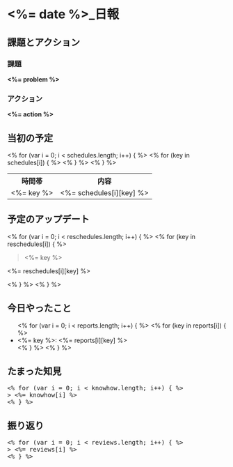 <h1><%= date %>_日報</h1>

## 課題とアクション

### 課題

<strong><%= problem %></strong>

### アクション

<strong><%= action %></strong>

## 当初の予定

<table>
  	<tr>
    	<th>時間帯</th>
    	<th>内容</th>
  	</tr>
  	<% for (var i = 0; i < schedules.length; i++) { %>
    	<% for (key in schedules[i]) { %>
  			<tr>
    			<td><%= key %></td>
    			<td><%= schedules[i][key] %></td>
  			</tr>
    	<% } %>
	<% } %>
</table>

## 予定のアップデート

<% for (var i = 0; i < reschedules.length; i++) { %>
    <% for (key in reschedules[i]) { %>
<blockquote><%= key %></blockquote>
<p><%= reschedules[i][key] %></p>
    <% } %>
<% } %>

## 今日やったこと

<ul>
<% for (var i = 0; i < reports.length; i++) { %>
    <% for (key in reports[i]) { %>
        <li><%= key %>: <%= reports[i][key] %></li>
    <% } %>
<% } %>
</ul>

## たまった知見

<pre>
<% for (var i = 0; i < knowhow.length; i++) { %>
> <%= knowhow[i] %>
<% } %>
</pre>

## 振り返り


<pre>
<% for (var i = 0; i < reviews.length; i++) { %>
> <%= reviews[i] %>
<% } %>
</pre>
